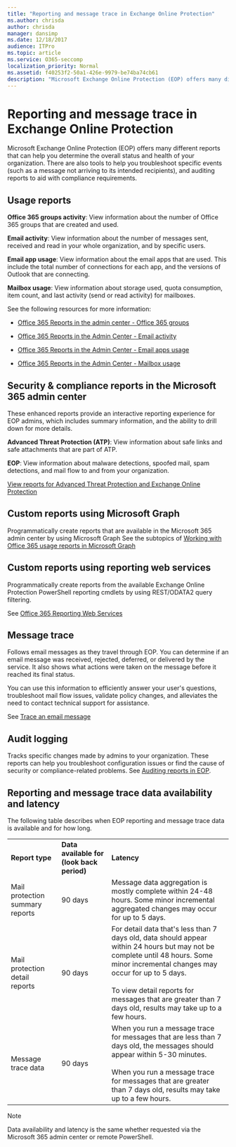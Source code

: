 ```yaml
---
title: "Reporting and message trace in Exchange Online Protection"
ms.author: chrisda
author: chrisda
manager: dansimp
ms.date: 12/18/2017
audience: ITPro
ms.topic: article
ms.service: O365-seccomp
localization_priority: Normal
ms.assetid: f40253f2-50a1-426e-9979-be74ba74cb61
description: "Microsoft Exchange Online Protection (EOP) offers many different reports that can help you determine the overall status and health of your organization. There are also tools to help you troubleshoot specific events (such as a message not arriving to its intended recipients), and auditing reports to aid with compliance requirements. The following table describes the reports and troubleshooting tools available to EOP admins."
---
```


# Reporting and message trace in Exchange Online Protection

Microsoft Exchange Online Protection (EOP) offers many different reports that can help you determine the overall status and health of your organization. There are also tools to help you troubleshoot specific events (such as a message not arriving to its intended recipients), and auditing reports to aid with compliance requirements.

## Usage reports

**Office 365 groups activity**: View information about the number of Office 365 groups that are created and used.  

**Email activity**: View information about the number of messages sent, received and read in your whole organization, and by specific users.  

**Email app usage**: View information about the email apps that are used. This include the total number of connections for each app, and the versions of Outlook that are connecting.  

**Mailbox usage**: View information about storage used, quota consumption, item count, and last activity (send or read activity) for mailboxes.

See the following resources for more information:

- [Office 365 Reports in the admin center - Office 365 groups](https://go.microsoft.com/fwlink/p/?linkid=861610)

- [Office 365 Reports in the Admin Center - Email activity](https://go.microsoft.com/fwlink/p/?linkid=859706)

- [Office 365 Reports in the Admin Center - Email apps usage](https://go.microsoft.com/fwlink/p/?linkid=859707)

- [Office 365 Reports in the Admin Center - Mailbox usage](https://go.microsoft.com/fwlink/p/?linkid=859708)

## Security & compliance reports in the Microsoft 365 admin center

These enhanced reports provide an interactive reporting experience for EOP admins, which includes summary information, and the ability to drill down for more details.  

**Advanced Threat Protection (ATP)**: View information about safe links and safe attachments that are part of ATP.  

**EOP**: View information about malware detections, spoofed mail, spam detections, and mail flow to and from your organization.  

[View reports for Advanced Threat Protection and Exchange Online Protection](https://go.microsoft.com/fwlink/p/?linkid=852409)

## Custom reports using Microsoft Graph

Programmatically create reports that are available in the Microsoft 365 admin center by using Microsoft Graph  See the subtopics of [Working with Office 365 usage reports in Microsoft Graph](https://go.microsoft.com/fwlink/p/?linkid=865135)

## Custom reports using reporting web services

Programmatically create reports from the available Exchange Online Protection PowerShell reporting cmdlets by using REST/ODATA2 query filtering.

See [Office 365 Reporting Web Services](https://go.microsoft.com/fwlink/p/?LinkId=279926)

## Message trace

Follows email messages as they travel through EOP. You can determine if an email message was received, rejected, deferred, or delivered by the service. It also shows what actions were taken on the message before it reached its final status.  

You can use this information to efficiently answer your user's questions, troubleshoot mail flow issues, validate policy changes, and alleviates the need to contact technical support for assistance.  

See [Trace an email message](https://docs.microsoft.com/exchange/monitoring/trace-an-email-message/trace-an-email-message)

## Audit logging

Tracks specific changes made by admins to your organization. These reports can help you troubleshoot configuration issues or find the cause of security or compliance-related problems. See [Auditing reports in EOP](auditing-reports-in-eop.md).

## Reporting and message trace data availability and latency

The following table describes when EOP reporting and message trace data is available and for how long.
  
||||
|:-----|:-----|:-----|
|**Report type**|**Data available for (look back period)**|**Latency**|
|Mail protection summary reports|90 days|Message data aggregation is mostly complete within 24-48 hours. Some minor incremental aggregated changes may occur for up to 5 days.|
|Mail protection detail reports|90 days|For detail data that's less than 7 days old, data should appear within 24 hours but may not be complete until 48 hours. Some minor incremental changes may occur for up to 5 days. <br/><br/> To view detail reports for messages that are greater than 7 days old, results may take up to a few hours.|
|Message trace data|90 days|When you run a message trace for messages that are less than 7 days old, the messages should appear within 5-30 minutes.<br/><br/> When you run a message trace for messages that are greater than 7 days old, results may take up to a few hours.|

> [!NOTE]
> Data availability and latency is the same whether requested via the Microsoft 365 admin center or remote PowerShell. 
